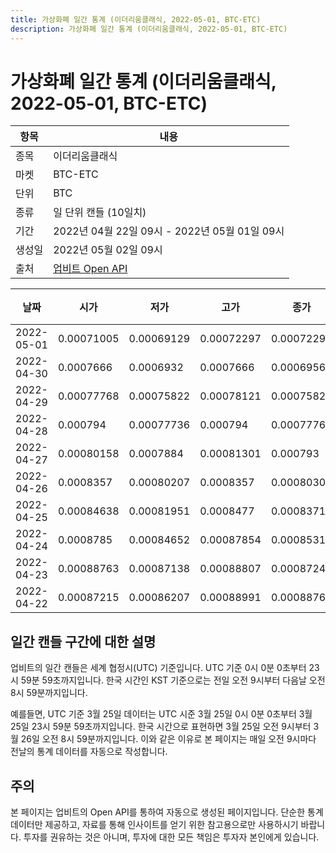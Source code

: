 ```yaml
---
title: 가상화폐 일간 통계 (이더리움클래식, 2022-05-01, BTC-ETC)
description: 가상화폐 일간 통계 (이더리움클래식, 2022-05-01, BTC-ETC)
---
```



가상화폐 일간 통계 (이더리움클래식, 2022-05-01, BTC-ETC)
===

|항목|내용|
|--|--|
|종목|이더리움클래식|
|마켓|BTC-ETC|
|단위|BTC|
|종류|일 단위 캔들 (10일치)|
|기간|2022년 04월 22일 09시 - 2022년 05월 01일 09시|
|생성일|2022년 05월 02일 09시|
|출처|[업비트 Open API](https://docs.upbit.com)|


|날짜|시가|저가|고가|종가|비고|
|--|--|--|--|--|--|
|2022-05-01|0.00071005|0.00069129|0.00072297|0.00072297|    |
|2022-04-30|0.0007666|0.0006932|0.0007666|0.0006956|    |
|2022-04-29|0.00077768|0.00075822|0.00078121|0.00075822|    |
|2022-04-28|0.000794|0.00077736|0.000794|0.00077768|    |
|2022-04-27|0.00080158|0.0007884|0.00081301|0.000793|    |
|2022-04-26|0.0008357|0.00080207|0.0008357|0.00080309|    |
|2022-04-25|0.00084638|0.00081951|0.0008477|0.00083716|    |
|2022-04-24|0.0008785|0.00084652|0.00087854|0.00085313|    |
|2022-04-23|0.00088763|0.00087138|0.00088807|0.0008724|    |
|2022-04-22|0.00087215|0.00086207|0.00088991|0.00088763|    |


일간 캔들 구간에 대한 설명
---


업비트의 일간 캔들은 세계 협정시(UTC) 기준입니다. 
UTC 기준 0시 0분 0초부터 23시 59분 59초까지입니다. 
한국 시간인 KST 기준으로는 전일 오전 9시부터 다음날 오전 8시 59분까지입니다. 


예를들면, UTC 기준 3월 25일 데이터는 UTC 시준 3월 25일 0시 0분 0초부터 3월 25일 23시 59분 59초까지입니다. 
한국 시간으로 표현하면 3월 25일 오전 9시부터 3월 26일 오전 8시 59분까지입니다. 
이와 같은 이유로 본 페이지는 매일 오전 9시마다 전날의 통계 데이터를 자동으로 작성합니다. 


주의
---


본 페이지는 업비트의 Open API를 통하여 자동으로 생성된 페이지입니다. 
단순한 통계 데이터만 제공하고, 자료를 통해 인사이트를 얻기 위한 참고용으로만 사용하시기 바랍니다. 
투자를 권유하는 것은 아니며, 투자에 대한 모든 책임은 투자자 본인에게 있습니다. 
